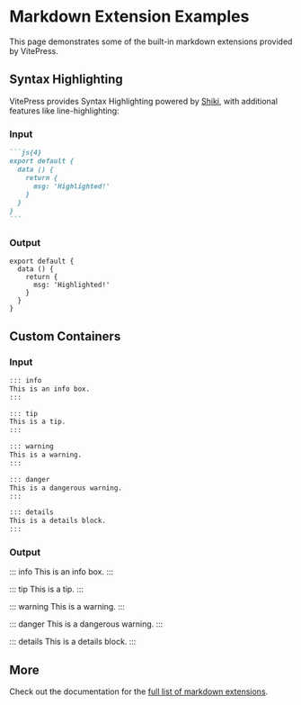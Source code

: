 # Markdown Extension Examples

This page demonstrates some of the built-in markdown extensions provided by VitePress.

## Syntax Highlighting

VitePress provides Syntax Highlighting powered by
[Shiki](https://github.com/shikijs/shiki), with additional features like
line-highlighting:

<!-- markdownlint-disable-next-line MD024 -->
### Input

````md
```js{4}
export default {
  data () {
    return {
      msg: 'Highlighted!'
    }
  }
}
```
````

<!-- markdownlint-disable-next-line MD024 -->
### Output

```js{4}
export default {
  data () {
    return {
      msg: 'Highlighted!'
    }
  }
}
```

## Custom Containers

<!-- markdownlint-disable-next-line MD024 -->
### Input

```md
::: info
This is an info box.
:::

::: tip
This is a tip.
:::

::: warning
This is a warning.
:::

::: danger
This is a dangerous warning.
:::

::: details
This is a details block.
:::
```

<!-- markdownlint-disable-next-line MD024 -->
### Output

::: info
This is an info box.
:::

::: tip
This is a tip.
:::

::: warning
This is a warning.
:::

::: danger
This is a dangerous warning.
:::

::: details
This is a details block.
:::

## More

Check out the documentation for the [full list of markdown extensions](https://vitepress.dev/guide/markdown).
